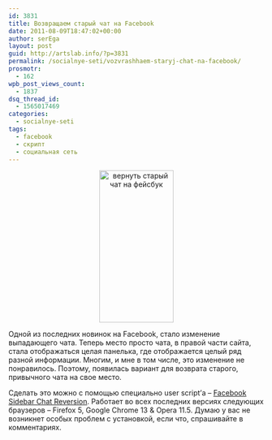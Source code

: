 ```yaml
---
id: 3831
title: Возвращаем старый чат на Facebook
date: 2011-08-09T18:47:02+00:00
author: serEga
layout: post
guid: http://artslab.info/?p=3831
permalink: /socialnye-seti/vozvrashhaem-staryj-chat-na-facebook/
prosmotr:
  - 162
wpb_post_views_count:
  - 1837
dsq_thread_id:
  - 1565017469
categories:
  - socialnye-seti
tags:
  - facebook
  - скрипт
  - социальная сеть
---
```

<center>
  <a href="{{site.img_cdn}}/old_facebook_chat.jpg"><img src="{{site.img_cdn}}/old_facebook_chat-146x300.jpg" alt="вернуть старый чат на фейсбук" title="old_facebook_chat" width="146" height="300" class="alignnone size-medium wp-image-3832" /></a>
</center>

Одной из последних новинок на Facebook, стало изменение выпадающего чата. Теперь место просто чата, в правой части сайта, стала отображаться целая панелька, где отображается целый ряд разной информации. Многим, и мне в том числе, это изменение не понравилось. Поэтому, появилась вариант для возврата старого, привычного чата на свое место.

Сделать это можно с помощью специально user script&#8217;а &#8211; [Facebook Sidebar Chat Reversion](http://userscripts.org/scripts/show/107159). Работает во всех последних версиях следующих браузеров &#8211; Firefox 5, Google Chrome 13 & Opera 11.5. Думаю у вас не возникнет особых проблем с установкой, если что, спрашивайте в комментариях.